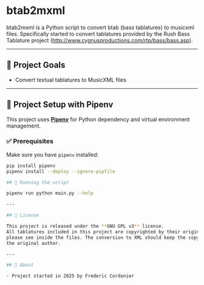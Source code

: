 # btab2mxml
btab2mxml is a Python script to convert btab (bass tablatures) to musicxml files. Specifically started to convert tablatures provided by the Rush Bass Tablature project (http://www.cygnusproductions.com/rtp/bass/bass.asp).

---

## 🎯 Project Goals

- Convert textual tablatures to MusicXML files

---


## 🚀 Project Setup with Pipenv

This project uses **[Pipenv](https://pipenv.pypa.io/en/latest/)** for Python dependency and virtual environment management.

### ✅ Prerequisites

Make sure you have `pipenv` installed:

```bash
pip install pipenv
pipenv install --deploy --ignore-pipfile

## 🐳 Running the script

pipenv run python main.py --help

---

## 📝 License

This project is released under the **GNU GPL v3** license.
All tablatures included in this project are copyrighted by their original author,
please see inside the files. The conversion to XML should keep the copyright of
the original author.

---

## 📸 About

- Project started in 2025 by Frederic Cordonier
